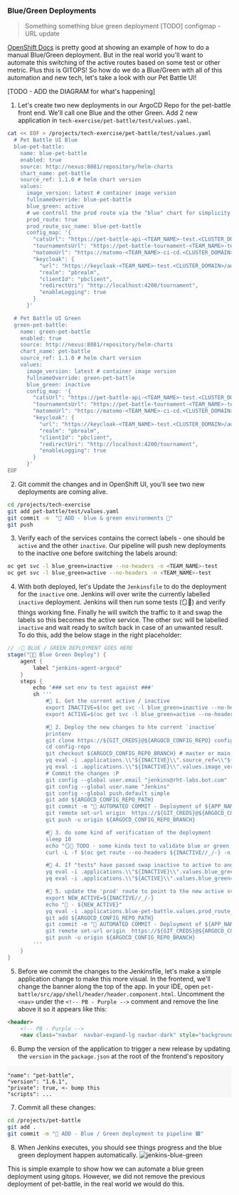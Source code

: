 ### Blue/Green Deployments
> Something something blue green deployment
[TODO] configmap - URL update

[OpenShift Docs](https://docs.openshift.com/container-platform/4.8/applications/deployments/route-based-deployment-strategies.html#deployments-blue-green_route-based-deployment-strategies) is pretty good at showing an example of how to do a manual Blue/Green deployment. But in the real world you'll want to automate this switching of the active routes based on some test or other metric. Plus this is GITOPS! So how do we do a Blue/Green with all of this automation and new tech, let's take a look with our Pet Battle UI!

[TODO - ADD the DIAGRAM for what's happening]

1. Let's create two new deployments in our ArgoCD Repo for the pet-battle front end. We'll call one Blue and the other Green. Add 2 new application in `tech-exercise/pet-battle/test/values.yaml`.

```bash
cat << EOF > /projects/tech-exercise/pet-battle/test/values.yaml
  # Pet Battle UI Blue
  blue-pet-battle:
    name: blue-pet-battle
    enabled: true
    source: http://nexus:8081/repository/helm-charts
    chart_name: pet-battle
    source_ref: 1.1.0 # helm chart version
    values:
      image_version: latest # container image version
      fullnameOverride: blue-pet-battle
      blue_green: active
      # we controll the prod route via the "blue" chart for simplicity
      prod_route: true
      prod_route_svc_name: blue-pet-battle
      config_map: '{
        "catsUrl": "https://pet-battle-api-<TEAM_NAME>-test.<CLUSTER_DOMAIN>",
        "tournamentsUrl": "https://pet-battle-tournament-<TEAM_NAME>-test.<CLUSTER_DOMAIN>",
        "matomoUrl": "https://matomo-<TEAM_NAME>-ci-cd.<CLUSTER_DOMAIN>/",
        "keycloak": {
          "url": "https://keycloak-<TEAM_NAME>-test.<CLUSTER_DOMAIN>/auth/",
          "realm": "pbrealm",
          "clientId": "pbclient",
          "redirectUri": "http://localhost:4200/tournament",
          "enableLogging": true
        }
      }'

  # Pet Battle UI Green
  green-pet-battle:
    name: green-pet-battle
    enabled: true
    source: http://nexus:8081/repository/helm-charts
    chart_name: pet-battle
    source_ref: 1.1.0 # helm chart version
    values:
      image_version: latest # container image version
      fullnameOverride: green-pet-battle
      blue_green: inactive
      config_map: '{
        "catsUrl": "https://pet-battle-api-<TEAM_NAME>-test.<CLUSTER_DOMAIN>",
        "tournamentsUrl": "https://pet-battle-tournament-<TEAM_NAME>-test.<CLUSTER_DOMAIN>",
        "matomoUrl": "https://matomo-<TEAM_NAME>-ci-cd.<CLUSTER_DOMAIN>/",
        "keycloak": {
          "url": "https://keycloak-<TEAM_NAME>-test.<CLUSTER_DOMAIN>/auth/",
          "realm": "pbrealm",
          "clientId": "pbclient",
          "redirectUri": "http://localhost:4200/tournament",
          "enableLogging": true
        }
      }'
EOF
```

2. Git commit the changes and in OpenShift UI, you'll see two new deployments are coming alive.
```bash
cd /projects/tech-exercise
git add pet-battle/test/values.yaml
git commit -m  "🍔 ADD - blue & green environments 🍔"
git push
```

3. Verify each of the services contains the correct labels - one should be `active` and the other `inactive`. Our pipeline will push new deployments to the inactive one before switching the labels around:
```bash
oc get svc -l blue_green=inactive --no-headers -n <TEAM_NAME>-test
oc get svc -l blue_green=active --no-headers -n <TEAM_NAME>-test
```

4. With both deployed, let's Update the `Jenkinsfile` to do the deployment for the `inactive` one. Jenkins will over write the currently labelled `inactive` deployment. Jenkins will then run some tests (🪞💨) and verify things working fine. Finally he will switch the traffic to it and swap the labels so this becomes the active service. The other svc will be labelled `inactive` and wait ready to switch back in case of an unwanted result.
To do this, add the below stage in the right placeholder:
```groovy
// 💥🔨 BLUE / GREEN DEPLOYMENT GOES HERE 
stage("🔷✅ Blue Green Deploy") {
	agent {
		label "jenkins-agent-argocd"
	}
	steps {
		echo '### set env to test against ###'
		sh '''
			#🌻 1. Get the current active / inactive
			export INACTIVE=$(oc get svc -l blue_green=inactive --no-headers -n ${DESTINATION_NAMESPACE} | cut -d' ' -f 1)
			export ACTIVE=$(oc get svc -l blue_green=active --no-headers -n ${DESTINATION_NAMESPACE} | cut -d' ' -f 1)

			#🌻 2. Deploy the new changes to hte current `inactive`
			printenv
			git clone https://${GIT_CREDS}@${ARGOCD_CONFIG_REPO} config-repo
			cd config-repo
			git checkout ${ARGOCD_CONFIG_REPO_BRANCH} # master or main
			yq eval -i .applications.\\"${INACTIVE}\\".source_ref=\\"${CHART_VERSION}\\" "${ARGOCD_CONFIG_REPO_PATH}"
			yq eval -i .applications.\\"${INACTIVE}\\".values.image_version=\\"${VERSION}\\" "${ARGOCD_CONFIG_REPO_PATH}"
			# Commit the changes :P
			git config --global user.email "jenkins@rht-labs.bot.com"
			git config --global user.name "Jenkins"
			git config --global push.default simple
			git add ${ARGOCD_CONFIG_REPO_PATH}
			git commit -m "🚀 AUTOMATED COMMIT - Deployment of ${APP_NAME} at version ${VERSION} 🚀" || rc1=$?
			git remote set-url origin  https://${GIT_CREDS}@${ARGOCD_CONFIG_REPO}
			git push -u origin ${ARGOCD_CONFIG_REPO_BRANCH}

			#🌻 3. do some kind of verification of the deployment  
			sleep 10
			echo "🪞💨 TODO - some kinda test to validate blue or green is working as expected ... 🪞💨"
			curl -L -f $(oc get route --no-headers ${INACTIVE//_/-} -n $DESTINATION_NAMESPACE | cut -d' ' -f 4) 

			#🌻 4. If "tests" have passed swap inactive to active to and vice versa
			yq eval -i .applications.\\"${INACTIVE}\\".values.blue_green=\\"active\\" "${ARGOCD_CONFIG_REPO_PATH}"
			yq eval -i .applications.\\"${ACTIVE}\\".values.blue_green=\\"inactive\\" "${ARGOCD_CONFIG_REPO_PATH}"

			#🌻 5. update the 'prod' route to point to the new active svc
			export NEW_ACTIVE=${INACTIVE//_/-}
			echo "🐥 - ${NEW_ACTIVE}"
			yq eval -i .applications.blue-pet-battle.values.prod_route_svc_name=\\"${NEW_ACTIVE}\\" "${ARGOCD_CONFIG_REPO_PATH}"
			git add ${ARGOCD_CONFIG_REPO_PATH}
			git commit -m "🚀 AUTOMATED COMMIT - Deployment of ${APP_NAME} at version ${VERSION} 🚀" || rc1=$?
			git remote set-url origin  https://${GIT_CREDS}@${ARGOCD_CONFIG_REPO}
			git push -u origin ${ARGOCD_CONFIG_REPO_BRANCH}
		'''
	}
}
```

5. Before we commit the changes to the Jenkinsfile, let's make a simple application change to make this more visual. In the frontend, we'll change the banner along the top of the app. In your IDE, open `pet-battle/src/app/shell/header/header.component.html`. Uncomment the `<nav>` under the `<!-- PB - Purple -->` comment and remove the line above it so it appears like this:
```html
<header>
    <!-- PB - Purple -->
    <nav class="navbar  navbar-expand-lg navbar-dark" style="background-color: #563D7C;">
```

6. Bump the version of the application to trigger a new release by updating the `version` in the `package.json` at the root of the frontend's repository
<div class="highlight" style="background: #f7f7f7">
<pre><code class="language-yaml">
"name": "pet-battle",
"version": "1.6.1",
"private": true, <- bump this
"scripts": ...
</code></pre></div>

7. Commit all these changes:
```bash
cd /projects/pet-battle
git add .
git commit -m "🔵 ADD - Blue / Green deployment to pipeline 🟩"
```

8. When Jenkins executes, you should see things progress and the blue green deployment happen automatically. 
![jenkins-blue-green](./images/jenkins-blue-green.png)

This is simple example to show how we can automate a blue green deployment using gitops. However, we did not remove the previous deployment of pet-battle, in the real world we would do this.
